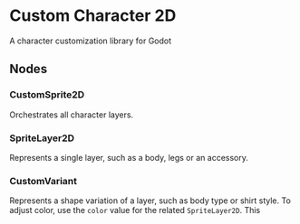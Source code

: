 # Custom Character 2D

A character customization library for Godot

## Nodes

### CustomSprite2D

Orchestrates all character layers.

### SpriteLayer2D

Represents a single layer, such as a body, legs or an accessory.

### CustomVariant

Represents a shape variation of a layer, such as body type or shirt style. To adjust color, use the `color` value for the related `SpriteLayer2D`. This
